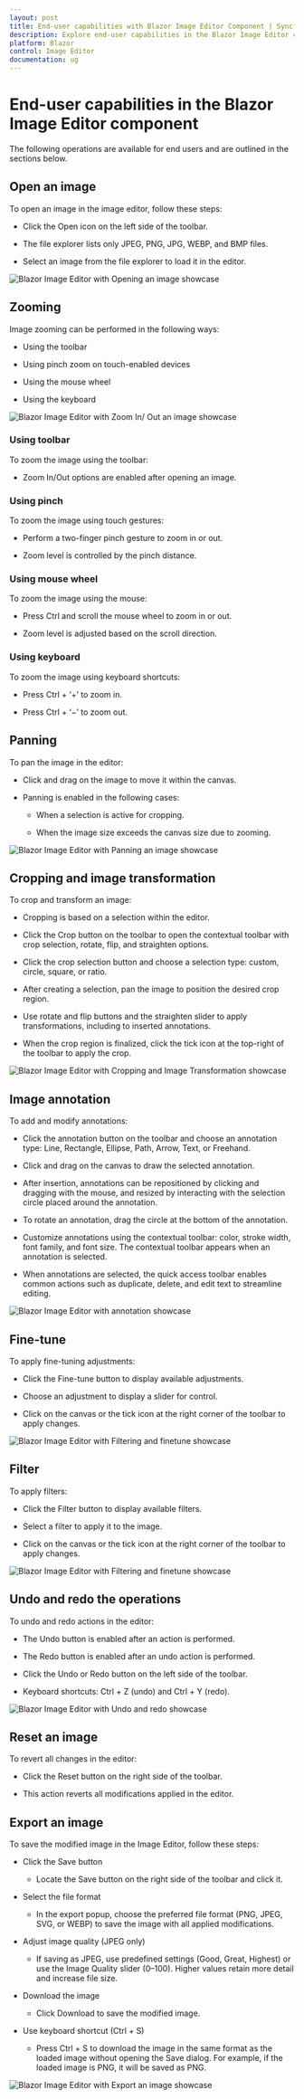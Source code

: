 ```yaml
---
layout: post
title: End-user capabilities with Blazor Image Editor Component | Syncfusion
description: Explore end-user capabilities in the Blazor Image Editor component for Blazor Server and WebAssembly Apps.
platform: Blazor
control: Image Editor
documentation: ug
---
```


# End-user capabilities in the Blazor Image Editor component

The following operations are available for end users and are outlined in the sections below.

## Open an image

To open an image in the image editor, follow these steps:

* Click the Open icon on the left side of the toolbar.

* The file explorer lists only JPEG, PNG, JPG, WEBP, and BMP files.

* Select an image from the file explorer to load it in the editor.

![Blazor Image Editor with Opening an image showcase](./images/blazor-image-editor-open.gif)

## Zooming

Image zooming can be performed in the following ways:

* Using the toolbar

* Using pinch zoom on touch-enabled devices

* Using the mouse wheel

* Using the keyboard

![Blazor Image Editor with Zoom In/ Out an image showcase](./images/blazor-image-editor-end-zoom.jpg)

### Using toolbar

To zoom the image using the toolbar:

* Zoom In/Out options are enabled after opening an image.

### Using pinch

To zoom the image using touch gestures:

* Perform a two-finger pinch gesture to zoom in or out.

* Zoom level is controlled by the pinch distance.

### Using mouse wheel

To zoom the image using the mouse:

* Press Ctrl and scroll the mouse wheel to zoom in or out.

* Zoom level is adjusted based on the scroll direction.

### Using keyboard

To zoom the image using keyboard shortcuts:

* Press Ctrl + ‘+’ to zoom in.

* Press Ctrl + ‘−’ to zoom out.

## Panning

To pan the image in the editor:

* Click and drag on the image to move it within the canvas.

* Panning is enabled in the following cases:

  * When a selection is active for cropping.

  * When the image size exceeds the canvas size due to zooming.

![Blazor Image Editor with Panning an image showcase](./images/blazor-image-editor-pan.gif)

## Cropping and image transformation

To crop and transform an image:

* Cropping is based on a selection within the editor.

* Click the Crop button on the toolbar to open the contextual toolbar with crop selection, rotate, flip, and straighten options.

* Click the crop selection button and choose a selection type: custom, circle, square, or ratio.

* After creating a selection, pan the image to position the desired crop region.

* Use rotate and flip buttons and the straighten slider to apply transformations, including to inserted annotations.

* When the crop region is finalized, click the tick icon at the top-right of the toolbar to apply the crop.

![Blazor Image Editor with Cropping and Image Transformation showcase](./images/blazor-image-editor-end-crop.jpg)

## Image annotation

To add and modify annotations:

* Click the annotation button on the toolbar and choose an annotation type: Line, Rectangle, Ellipse, Path, Arrow, Text, or Freehand.

* Click and drag on the canvas to draw the selected annotation.

* After insertion, annotations can be repositioned by clicking and dragging with the mouse, and resized by interacting with the selection circle placed around the annotation.

* To rotate an annotation, drag the circle at the bottom of the annotation.

* Customize annotations using the contextual toolbar: color, stroke width, font family, and font size. The contextual toolbar appears when an annotation is selected.

* When annotations are selected, the quick access toolbar enables common actions such as duplicate, delete, and edit text to streamline editing.

![Blazor Image Editor with annotation showcase](./images/blazor-image-editor-end-annotation.jpg)

## Fine-tune

To apply fine-tuning adjustments:

* Click the Fine-tune button to display available adjustments.

* Choose an adjustment to display a slider for control.

* Click on the canvas or the tick icon at the right corner of the toolbar to apply changes.

![Blazor Image Editor with Filtering and finetune showcase](./images/blazor-image-editor-end-finetune.jpg)

## Filter

To apply filters:

* Click the Filter button to display available filters.

* Select a filter to apply it to the image.

* Click on the canvas or the tick icon at the right corner of the toolbar to apply changes.

![Blazor Image Editor with Filtering and finetune showcase](./images/blazor-image-editor-end-filter.jpg)

## Undo and redo the operations

To undo and redo actions in the editor:

* The Undo button is enabled after an action is performed.

* The Redo button is enabled after an undo action is performed.

* Click the Undo or Redo button on the left side of the toolbar.

* Keyboard shortcuts: Ctrl + Z (undo) and Ctrl + Y (redo).

![Blazor Image Editor with Undo and redo showcase](./images/blazor-image-editor-undo-redo.gif)

## Reset an image

To revert all changes in the editor:

* Click the Reset button on the right side of the toolbar.

* This action reverts all modifications applied in the editor.

## Export an image

To save the modified image in the Image Editor, follow these steps:

* Click the Save button
  * Locate the Save button on the right side of the toolbar and click it.

* Select the file format
  * In the export popup, choose the preferred file format (PNG, JPEG, SVG, or WEBP) to save the image with all applied modifications.

* Adjust image quality (JPEG only)
  * If saving as JPEG, use predefined settings (Good, Great, Highest) or use the Image Quality slider (0–100). Higher values retain more detail and increase file size.

* Download the image
  * Click Download to save the modified image.

* Use keyboard shortcut (Ctrl + S)
  * Press Ctrl + S to download the image in the same format as the loaded image without opening the Save dialog. For example, if the loaded image is PNG, it will be saved as PNG.

![Blazor Image Editor with Export an image showcase](./images/blazor-image-editor-end-save.jpg)